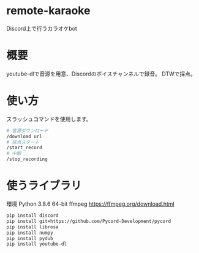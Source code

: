 # remote-karaoke
Discord上で行うカラオケbot

# 概要
youtube-dlで音源を用意、Discordのボイスチャンネルで録音。
DTWで採点。

# 使い方
スラッシュコマンドを使用します。
```bash
# 音源ダウンロード
/download url
# 採点スタート
/start_record
# 中断
/stop_recording
```

# 使うライブラリ
環境 Python 3.8.6 64-bit
ffmpeg <https://ffmpeg.org/download.html>

```bash
pip install discord
pip install git+https://github.com/Pycord-Development/pycord
pip install librosa
pip install numpy
pip install pydub
pip install youtube-dl
```